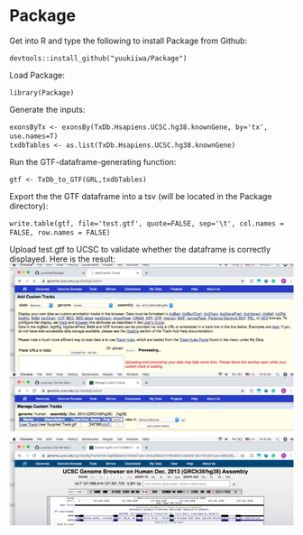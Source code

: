 # Package
Get into R and type the following to install Package from Github:
```
devtools::install_github("yuukiiwa/Package")
```
Load Package:
```
library(Package)
```
Generate the inputs:
```
exonsByTx <- exonsBy(TxDb.Hsapiens.UCSC.hg38.knownGene, by='tx', use.names=T)
txdbTables <- as.list(TxDb.Hsapiens.UCSC.hg38.knownGene)
```
Run the GTF-dataframe-generating function:
```
gtf <- TxDb_to_GTF(GRL,txdbTables)
```
Export the the GTF dataframe into a tsv (will be located in the Package directory):
```
write.table(gtf, file='test.gtf', quote=FALSE, sep='\t', col.names = FALSE, row.names = FALSE)
```
Upload test.gtf to UCSC to validate whether the dataframe is correctly displayed. Here is the result:
![Image](UCSC_compatible.png)
